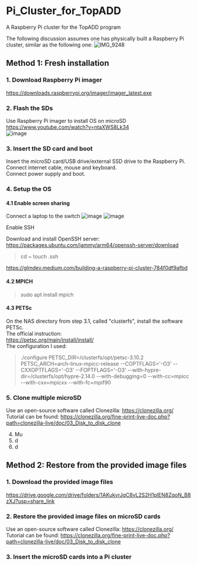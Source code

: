 # Pi_Cluster_for_TopADD
A Raspberry Pi cluster for the TopADD program

The following discussion assumes one has physically built a Raspberry Pi cluster, similar as the following one:
![IMG_9248](https://user-images.githubusercontent.com/19493039/236486047-83bff4b4-61f6-40b2-8cef-3ce520924f31.png)


## Method 1: Fresh installation

### 1. Download Raspberry Pi imager
https://downloads.raspberrypi.org/imager/imager_latest.exe <br>
   
### 2. Flash the SDs
Use Raspberry Pi imager to install OS on microSD <br>
https://www.youtube.com/watch?v=ntaXWS8Lk34 <br>
![image](https://user-images.githubusercontent.com/19493039/236716118-559bbcb7-0bce-4ec0-99e0-819e191e2d1e.png) <br>

### 3. Insert the SD card and boot
Insert the microSD card/USB drive/external SSD drive to the Raspberry Pi. <br>
Connect internet cable, mouse and keyboard. <br>
Connect power supply and boot.

### 4. Setup the OS

#### 4.1 Enable screen sharing
Connect a laptop to the switch
![image](https://user-images.githubusercontent.com/19493039/236723444-743861a7-bd64-4de4-8e89-32581a72d0b0.png)
![image](https://user-images.githubusercontent.com/19493039/236728172-8e493577-d68f-4e60-b645-2ea88bf02a1d.png)

Enable SSH
> 
Download and install OpenSSH server: https://packages.ubuntu.com/jammy/arm64/openssh-server/download
> cd ~
> touch .ssh

https://glmdev.medium.com/building-a-raspberry-pi-cluster-784f0df9afbd <br>

#### 4.2 MPICH
> sudo apt install mpich

#### 4.3 PETSc
On the NAS directory from step 3.1, called "clusterfs", install the software PETSc. <br>
The official instruction: <br>
https://petsc.org/main/install/install/ <br>
The configuration I used: <br>
> ./configure PETSC_DIR=/clusterfs/opt/petsc-3.10.2 PETSC_ARCH=arch-linux-mpicc-release --COPTFLAGS='-O3' --CXXOPTFLAGS='-O3' --FOPTFLAGS='-O3' --with-hypre-dir=/clusterfs/opt/hypre-2.14.0 --with-debugging=0 --with-cc=mpicc --with-cxx=mpicxx --with-fc=mpif90  <br>
       
### 5. Clone multiple microSD
Use an open-source software called Clonezilla: https://clonezilla.org/
Tutorial can be found: https://clonezilla.org/fine-print-live-doc.php?path=clonezilla-live/doc/03_Disk_to_disk_clone
    
4. Mu
5. d
6. d


## Method 2: Restore from the provided image files
### 1. Download the provided image files
   https://drive.google.com/drive/folders/1AKukyrJqC8yL2S2H1plEN8ZqoN_B8zXJ?usp=share_link
   
### 2. Restore the provided image files on microSD cards
   Use an open-source software called Clonezilla: https://clonezilla.org/
   Tutorial can be found: https://clonezilla.org/fine-print-live-doc.php?path=clonezilla-live/doc/03_Disk_to_disk_clone

### 3. Insert the microSD cards into a Pi cluster

